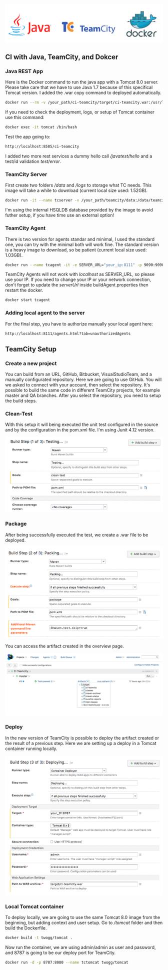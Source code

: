 ![header](imgs/header.png)
## CI with Java, TeamCity, and Dokcer

### Java REST App
Here is the Docker command to run the java app with a Tomcat 8.0 server. Please take care that we have to use Java 1.7 because of this specifical Tomcat version. I added the .war copy command to deployed automatically. 
```sh
docker run --rm -v /your_path/ci-teamcity/target/ci-teamcity.war:/usr/local/tomcat/webapps/ci-teamcity.war -it -p 8585:8080 --name=tomcat tomcat:8.0
```

If you need to check the deployment, logs, or setup of Tomcat container use this command:
```sh
docker exec -it tomcat /bin/bash
```

Test the app going to:
```sh
http://localhost:8585/ci-teamcity
```
I added two more rest services a dummy hello call */javatest/hello* and a test/id validation *test/error*.

### TeamCity Server 
First create two folders */data* and */logs* to storage what TC needs. This image will take a while to download (current local size used: 1.52GB).
```sh
docker run -it --name tcserver -v /your_path/teamcity/data:/data/teamcity_server/datadir -v /your_path/teamcity/logs:/opt/teamcity/logs -p 8111:8111 jetbrains/teamcity-server
```
I'm using the internal HSQLDB database provided by the image to avoid futher setup, if you have time use an external option!

### TeamCity Agent 
There is two version for agents standar and minimal, I used the standard one, you can try with the minimal both will work fine. The standard version is a heavy image to download, so be patient (current local size used: 1.03GB).
```sh
docker run --name tcagent -it -e SERVER_URL="your_ip:8111" -p 9090:9090 -v /your_path/teamcity/agent:/data/teamcity_agent/conf jetbrains/teamcity-agent
```
TeamCity Agents will not work with *localhost* as SERVER_URL, so please use your IP. If you need to change your IP or your network connection, don't forget to update the *serverUrl* inside buildAgent.properties then restart the docker.
```sh
docker start tcagent
```

### Adding local agent to the server
For the final step, you have to authorize manually your local agent here:
```sh
http://localhost:8111/agents.html?tab=unauthorizedAgents
```

## TeamCity Setup

### Create a new project
You can build from an URL, GitHub, Bitbucket, VisualStudioTeam, and a manually configurated repository. Here we are going to use GitHub. You will we asked to connect with your account, then select the repository. It's possible to build the same code in different TeamCity projects, for example master and QA branches. After you select the repository, you need to setup the  build steps. 

### Clean-Test
With this setup it will being executed the unit test configured in the source and by the configuration in the pom.xml file. I'm using Junit 4.12 version.

![teamcity_setup_step1](imgs/tc_setup_step1.png)

### Package
After being successfully executed the test, we create a .war file to be deployed. 

![teamcity_setup_step2](imgs/tc_setup_step2.png)

You can access the artifact created in the overview page. 

![teamcity_artifact](imgs/tc_artifact.png)

### Deploy
In the new version of TeamCity is possible to deploy the artifact created or the result of a previous step. Here we are setting up a deploy in a Tomcat container running locally. 

![teamcity_setup_step3](imgs/tc_setup_step3.png)

### Local Tomcat container

To deploy locally, we are going to use the same Tomcat 8.0 image from the beginning, but adding context and user setup. Go to */tomcat* folder and then build the Dockerfile.
```sh
docker build -t twogg/tomcat .
```
Now run the container, we are using admin/admin as user and password, and 8787 is going to be our deploy port for TeamCity.
```sh
docker run -d -p 8787:8080 --name tctomcat twogg/tomcat
```
